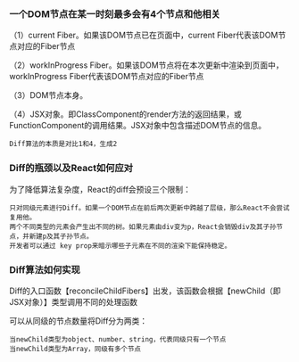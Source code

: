 ### 一个DOM节点在某一时刻最多会有4个节点和他相关

（1）current Fiber。如果该DOM节点已在页面中，current Fiber代表该DOM节点对应的Fiber节点

（2）workInProgress Fiber。如果该DOM节点将在本次更新中渲染到页面中，workInProgress Fiber代表该DOM节点对应的Fiber节点

（3）DOM节点本身。

（4）JSX对象。即ClassComponent的render方法的返回结果，或FunctionComponent的调用结果。JSX对象中包含描述DOM节点的信息。


    Diff算法的本质是对比1和4，生成2


### Diff的瓶颈以及React如何应对

为了降低算法复杂度，React的diff会预设三个限制：

    只对同级元素进行Diff。如果一个DOM节点在前后两次更新中跨越了层级，那么React不会尝试复用他。
    两个不同类型的元素会产生出不同的树。如果元素由div变为p，React会销毁div及其子孙节点，并新建p及其子孙节点。
    开发者可以通过 key prop来暗示哪些子元素在不同的渲染下能保持稳定。

### Diff算法如何实现

Diff的入口函数【reconcileChildFibers】出发，该函数会根据【newChild（即JSX对象）】类型调用不同的处理函数

可以从同级的节点数量将Diff分为两类：

    当newChild类型为object、number、string，代表同级只有一个节点
    当newChild类型为Array，同级有多个节点